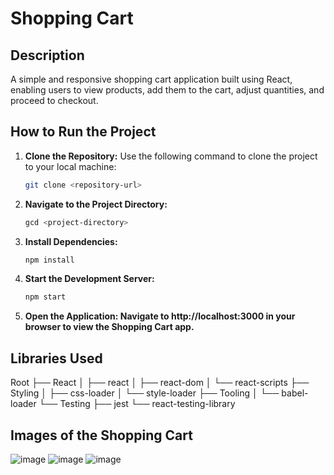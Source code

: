 # **Shopping Cart**

## **Description**
A simple and responsive shopping cart application built using React, enabling users to view products, add them to the cart, adjust quantities, and proceed to checkout.

## **How to Run the Project**

1. **Clone the Repository:**
   Use the following command to clone the project to your local machine:
   ```bash
   git clone <repository-url>
2. **Navigate to the Project Directory:**
   ```bash
   gcd <project-directory>
3. **Install Dependencies:**
   ```bash
   npm install
4. **Start the Development Server:**
   ```bash
   npm start
5. **Open the Application: Navigate to http://localhost:3000 in your browser to view the Shopping Cart app.**

## **Libraries Used**
Root
├── React
│   ├── react
│   ├── react-dom
│   └── react-scripts
├── Styling
│   ├── css-loader
│   └── style-loader
├── Tooling
│   └── babel-loader
└── Testing
    ├── jest
    └── react-testing-library

## **Images of the Shopping Cart**
![image](https://github.com/user-attachments/assets/3bf1d8cd-d813-4cea-8d0d-8c686e0f465a)
![image](https://github.com/user-attachments/assets/a105f4fd-a92b-4b63-8011-36523fcf761b)
![image](https://github.com/user-attachments/assets/152e0b57-bc70-47a5-8495-46c7bab7768a)





